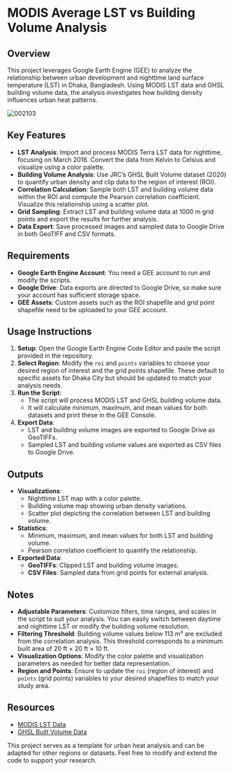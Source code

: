 # MODIS Average LST vs Building Volume Analysis

## Overview
This project leverages Google Earth Engine (GEE) to analyze the relationship between urban development and nighttime land surface temperature (LST) in Dhaka, Bangladesh. Using MODIS LST data and GHSL building volume data, the analysis investigates how building density influences urban heat patterns.

![002103](https://github.com/user-attachments/assets/fe678a25-3099-46a0-b0e7-db9557248b42)


## Key Features
- **LST Analysis**: Import and process MODIS Terra LST data for nighttime, focusing on March 2018. Convert the data from Kelvin to Celsius and visualize using a color palette.
- **Building Volume Analysis**: Use JRC’s GHSL Built Volume dataset (2020) to quantify urban density and clip data to the region of interest (ROI).
- **Correlation Calculation**: Sample both LST and building volume data within the ROI and compute the Pearson correlation coefficient. Visualize this relationship using a scatter plot.
- **Grid Sampling**: Extract LST and building volume data at 1000 m grid points and export the results for further analysis.
- **Data Export**: Save processed images and sampled data to Google Drive in both GeoTIFF and CSV formats.

## Requirements
- **Google Earth Engine Account**: You need a GEE account to run and modify the scripts.
- **Google Drive**: Data exports are directed to Google Drive, so make sure your account has sufficient storage space.
- **GEE Assets**: Custom assets such as the ROI shapefile and grid point shapefile need to be uploaded to your GEE account.

## Usage Instructions
1. **Setup**: Open the Google Earth Engine Code Editor and paste the script provided in the repository.
2. **Select Region**: Modify the `roi` and `points` variables to choose your desired region of interest and the grid points shapefile. These default to specific assets for Dhaka City but should be updated to match your analysis needs.
3. **Run the Script**:
   - The script will process MODIS LST and GHSL building volume data.
   - It will calculate minimum, maximum, and mean values for both datasets and print these in the GEE Console.
4. **Export Data**:
   - LST and building volume images are exported to Google Drive as GeoTIFFs.
   - Sampled LST and building volume values are exported as CSV files to Google Drive.

## Outputs
- **Visualizations**:
  - Nighttime LST map with a color palette.
  - Building volume map showing urban density variations.
  - Scatter plot depicting the correlation between LST and building volume.
- **Statistics**:
  - Minimum, maximum, and mean values for both LST and building volume.
  - Pearson correlation coefficient to quantify the relationship.
- **Exported Data**:
  - **GeoTIFFs**: Clipped LST and building volume images.
  - **CSV Files**: Sampled data from grid points for external analysis.

## Notes
- **Adjustable Parameters**: Customize filters, time ranges, and scales in the script to suit your analysis. You can easily switch between daytime and nighttime LST or modify the building volume resolution.
- **Filtering Threshold**: Building volume values below 113 m³ are excluded from the correlation analysis. This threshold corresponds to a minimum built area of 20 ft × 20 ft × 10 ft.
- **Visualization Options**: Modify the color palette and visualization parameters as needed for better data representation.
- **Region and Points**: Ensure to update the `roi` (region of interest) and `points` (grid points) variables to your desired shapefiles to match your study area.

## Resources
- [MODIS LST Data](https://developers.google.com/earth-engine/datasets/catalog/MODIS_061_MOD11A1)
- [GHSL Built Volume Data](https://developers.google.com/earth-engine/datasets/catalog/JRC_GHSL_P2023A_GHS_BUILT_V)

This project serves as a template for urban heat analysis and can be adapted for other regions or datasets. Feel free to modify and extend the code to support your research.
